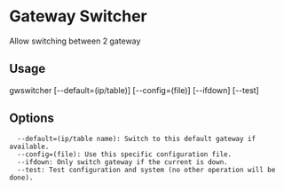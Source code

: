 # Gateway Switcher
Allow switching between 2 gateway


## Usage
gwswitcher [--default=(ip/table)] [--config=(file)] [--ifdown] [--test]

## Options
```
  --default=(ip/table name): Switch to this default gateway if available.
  --config=(file): Use this specific configuration file.
  --ifdown: Only switch gateway if the current is down.
  --test: Test configuration and system (no other operation will be done).
```
